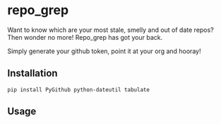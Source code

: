 # repo_grep

Want to know which are your most stale, smelly and out of date repos? Then wonder no more! Repo_grep has got your back.

Simply generate your github token, point it at your org and hooray!

## Installation

`pip install PyGithub python-dateutil tabulate`

## Usage
